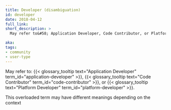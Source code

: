 ```yaml
---
title: Developer (disambiguation)
id: developer
date: 2018-04-12
full_link:
short_description: >
  May refer to&#58; Application Developer, Code Contributor, or Platform Developer.

aka:
tags:
- community
- user-type
---
```

 May refer to&#58; {{< glossary_tooltip text="Application Developer" term_id="application-developer" >}}, {{< glossary_tooltip text="Code Contributor" term_id="code-contributor" >}}, or {{< glossary_tooltip text="Platform Developer" term_id="platform-developer" >}}.

<!--more-->

This overloaded term may have different meanings depending on the context

